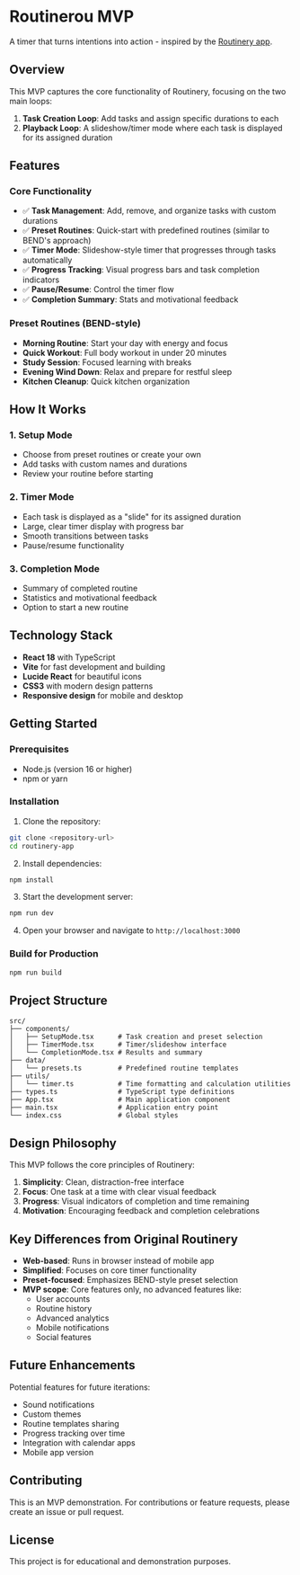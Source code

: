 # Routinerou MVP

A timer that turns intentions into action - inspired by the [Routinery app](https://www.routinery.app/).

## Overview

This MVP captures the core functionality of Routinery, focusing on the two main loops:

1. **Task Creation Loop**: Add tasks and assign specific durations to each
2. **Playback Loop**: A slideshow/timer mode where each task is displayed for its assigned duration

## Features

### Core Functionality
- ✅ **Task Management**: Add, remove, and organize tasks with custom durations
- ✅ **Preset Routines**: Quick-start with predefined routines (similar to BEND's approach)
- ✅ **Timer Mode**: Slideshow-style timer that progresses through tasks automatically
- ✅ **Progress Tracking**: Visual progress bars and task completion indicators
- ✅ **Pause/Resume**: Control the timer flow
- ✅ **Completion Summary**: Stats and motivational feedback

### Preset Routines (BEND-style)
- **Morning Routine**: Start your day with energy and focus
- **Quick Workout**: Full body workout in under 20 minutes
- **Study Session**: Focused learning with breaks
- **Evening Wind Down**: Relax and prepare for restful sleep
- **Kitchen Cleanup**: Quick kitchen organization

## How It Works

### 1. Setup Mode
- Choose from preset routines or create your own
- Add tasks with custom names and durations
- Review your routine before starting

### 2. Timer Mode
- Each task is displayed as a "slide" for its assigned duration
- Large, clear timer display with progress bar
- Smooth transitions between tasks
- Pause/resume functionality

### 3. Completion Mode
- Summary of completed routine
- Statistics and motivational feedback
- Option to start a new routine

## Technology Stack

- **React 18** with TypeScript
- **Vite** for fast development and building
- **Lucide React** for beautiful icons
- **CSS3** with modern design patterns
- **Responsive design** for mobile and desktop

## Getting Started

### Prerequisites
- Node.js (version 16 or higher)
- npm or yarn

### Installation

1. Clone the repository:
```bash
git clone <repository-url>
cd routinery-app
```

2. Install dependencies:
```bash
npm install
```

3. Start the development server:
```bash
npm run dev
```

4. Open your browser and navigate to `http://localhost:3000`

### Build for Production

```bash
npm run build
```

## Project Structure

```
src/
├── components/
│   ├── SetupMode.tsx      # Task creation and preset selection
│   ├── TimerMode.tsx      # Timer/slideshow interface
│   └── CompletionMode.tsx # Results and summary
├── data/
│   └── presets.ts         # Predefined routine templates
├── utils/
│   └── timer.ts           # Time formatting and calculation utilities
├── types.ts               # TypeScript type definitions
├── App.tsx                # Main application component
├── main.tsx               # Application entry point
└── index.css              # Global styles
```

## Design Philosophy

This MVP follows the core principles of Routinery:

1. **Simplicity**: Clean, distraction-free interface
2. **Focus**: One task at a time with clear visual feedback
3. **Progress**: Visual indicators of completion and time remaining
4. **Motivation**: Encouraging feedback and completion celebrations

## Key Differences from Original Routinery

- **Web-based**: Runs in browser instead of mobile app
- **Simplified**: Focuses on core timer functionality
- **Preset-focused**: Emphasizes BEND-style preset selection
- **MVP scope**: Core features only, no advanced features like:
  - User accounts
  - Routine history
  - Advanced analytics
  - Mobile notifications
  - Social features

## Future Enhancements

Potential features for future iterations:
- Sound notifications
- Custom themes
- Routine templates sharing
- Progress tracking over time
- Integration with calendar apps
- Mobile app version

## Contributing

This is an MVP demonstration. For contributions or feature requests, please create an issue or pull request.

## License

This project is for educational and demonstration purposes.
